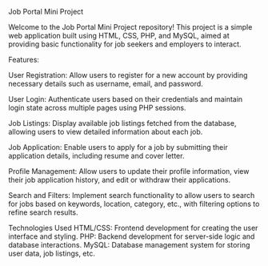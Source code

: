 Job Portal Mini Project


Welcome to the Job Portal Mini Project repository! This project is a simple web application built using HTML, CSS, PHP, and MySQL, aimed at providing basic functionality for job seekers and employers to interact.

Features:

User Registration: Allow users to register for a new account by providing necessary details such as username, email, and password.

User Login: Authenticate users based on their credentials and maintain login state across multiple pages using PHP sessions.

Job Listings: Display available job listings fetched from the database, allowing users to view detailed information about each job.

Job Application: Enable users to apply for a job by submitting their application details, including resume and cover letter.

Profile Management: Allow users to update their profile information, view their job application history, and edit or withdraw their applications.

Search and Filters: Implement search functionality to allow users to search for jobs based on keywords, location, category, etc., with filtering options to refine search results.

Technologies Used
HTML/CSS: Frontend development for creating the user interface and styling.
PHP: Backend development for server-side logic and database interactions.
MySQL: Database management system for storing user data, job listings, etc.
